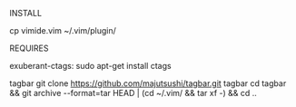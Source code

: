 INSTALL

cp vimide.vim ~/.vim/plugin/

REQUIRES

exuberant-ctags: 
    sudo apt-get install ctags

tagbar
    git clone https://github.com/majutsushi/tagbar.git tagbar
    cd tagbar && git archive --format=tar HEAD | (cd ~/.vim/ && tar xf -) && cd ..

